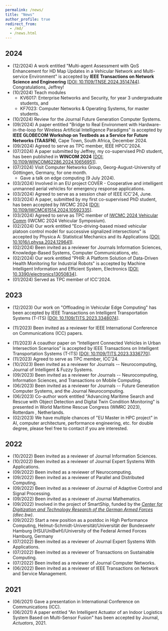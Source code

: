 ```yaml
---
permalink: /news/
title: "News"
author_profile: true
redirect_from: 
  - /md/
  - /news.html
---
```


## 2024

* (12/2024) A work entitled "Multi-agent Assessment with QoS Enhancement for HD Map Updates in a Vehicular Network and Multi-service Environment" is accepted by **IEEE Transactions on Network Science and Engineering** [[DOI: 10.1109/TNSE.2024.3514744](https://ieeexplore.ieee.org/document/10787272)]. Congratulations, Jeffrey!
* (10/2024) Teach modules
  * KV6017: Enterprise Networks and Security, for year 3 undergraduate students, and
  * KF7023: Computer Networks & Operating Systems, for master students.
* (10/2024) Review for the Journal Future Generation Computer Systems.
* (09/2024) A paper entitled "Bridge to Real Environment with Hardware-in-the-loop for Wireless Artificial Intelligence Paradigms" is accepted by **IEEE GLOBECOM Workshop on Testbeds as a Service for Future Networks (TAASFN)**, Cape Town, South Africa, December 2024.
* (09/2024) Agreed to serve as TPC member, IEEE HPCC'2024.
* (07/2024) A paper submitted by Jeffrey, my co-supervised PhD student, has been published in **WINCOM 2024** [[DOI: 10.1109/WINCOM62286.2024.10656951](https://ieeexplore.ieee.org/abstract/document/10656951)].
* (07/2024) Visit Computer Networks Group, Georg-August-University of Göttingen, Germany, for one month.<br />
  * Gave a talk on edge computing (9 July 2024).
* (03/2024) Involved in an EU project COVER - Cooperative and intelligent unmanned aerial vehicles for emergency response applications.
* (03/2024) Agreed to serve as a session chair of IEEE ICC'24, June.
* (03/2024) A paper, submitted by my first co-supervised PhD student, has been accepted by IWCMC 2024 [[DOI: 10.1109/IWCMC61514.2024.10592335](https://ieeexplore.ieee.org/abstract/document/10592335)].
* (03/2024) Agreed to serve as TPC member of [IWCMC 2024 Vehicular Comm](https://iwcmc.net/2024/index.php) (IWCMC 2024 Vehicular Symposium).
* (02/2024) Our work entitled "Eco-driving-based mixed vehicular platoon control model for successive signalized intersections" is accepted by Physica A: Statistical Mechanics and its Applications [[DOI: 10.1016/j.physa.2024.129641](https://doi.org/10.1016/j.physa.2024.129641)].
* (02/2024) Been invited as a reviewer for Journals Information Sciences, Knowledge-Based Systems, Computer Communications, etc.
* (02/2024) Our work entitled "PHIR: A Platform Solution of Data-Driven Health Monitoring for Industrial Robots" is accepted by Machine Intelligent Information and Efficient System, Electronics [[DOI: 10.3390/electronics13050834](https://www.mdpi.com/2079-9292/13/5/834)].
* (01/2024) Served as TPC member of ICC'2024.

## 2023

* (12/2023) Our work on "Offloading in Vehicular Edge Computing" has been accepted by IEEE Transactions on Intelligent Transportation Systems (T-ITS) [[DOI: 10.1109/TITS.2023.3348074](https://ieeexplore.ieee.org/stamp/stamp.jsp?tp=&arnumber=10401007)].
<!--* (12/2023) Start a new position as a Lecturer at Northumbria University, U.K.-->
* (11/2023) Been invited as a reviewer for IEEE International Conference on Communications (ICC) papers.
<!--* (11/2023) A paper is accepted by IEEE Transactions on Intelligent Transportation Systems (T-ITS).-->
* (11/2023) A coauthor paper on “Intelligent Connected Vehicles in Urban Intersection Scenarios” is accepted by IEEE Transactions on Intelligent Transportation Systems (T-ITS) [[DOI: 10.1109/TITS.2023.3336770](https://ieeexplore.ieee.org/document/10365328)].
* (11/2023) Agreed to serve as TPC member, ICC'24.
* (10/2023) Been invited as a reviewer for Journals -- Neurocomputing, Journal of Intelligent & Fuzzy Systems.
* (09/2023) Been invited as a reviewer for Journals -- Neurocomputing, Information Sciences, and Transactions on Mobile Computing.
* (06/2023) Been invited as a reviewer for Journals -- Future Generation Computer Systems, and the Journal Neurocomputing.
* (06/2023) Co-author work entitled "Advancing Maritime Search and Rescue with Object Detection and Digital Twin Condition Monitoring" is presented in World Maritime Rescue Congress (WMRC 2023), Rotterdam , Netherlands.
* (02/2023) We have multiple chances of "EU Master in HPC project" in AI, computer architecture, performance engineering, etc. for double degree, please feel free to contact if you are interested.

## 2022

* (10/2022) Been invited as a reviewer of Journal Information Sciences.
* (10/2022) Been invited as a reviewer of Journal Expert Systems With Applications.
* (09/2022) Been invited as a reviewer of Neurocomputing.
* (09/2022) Been invited as a reviewer of Parallel and Distributed Computing.
* (09/2022) Been invited as a reviewer of Journal of Adaptive Control and Signal Processing.  
* (09/2022) Been invited as a reviewer of Journal Mathematics.
* (09/2022) Involved in the project of SmartShip, funded by the *[Center for Digitization and Technology Research of the German Armed Forces](https://dtecbw.de/home)* <i>(dtec.bw)</i>.
* (09/2022) Start a new position as a postdoc in High Performance Computing, Helmut-Schmidt-Universität/Universität der Bundeswehr Hamburg (HSU/UniBwH)/University of the Federal Armed Forces Hamburg, Germany
* (07/2022) Been invited as a reviewer of Journal Expert Systems With Applications.
* (07/2022) Been invited as a reviewer of Transactions on Sustainable Computing.
* (07/2022) Been invited as a reviewer of Journal Computer Networks.
* (06/2022) Been invited as a reviewer of IEEE Transactions on Network and Service Management.
  <!--* (06/2022) Passed the defense of Ph.D. dissertation.-->
  
## 2021

* (06/2021) Gave a presentation in International Conference on Communications (ICC).
* (06/2021) A paper entitled "An Intelligent Actuator of an Indoor Logistics System Based on Multi-Sensor Fusion" has been accepted by Journal, <i>Actuators</i>, 2021.

